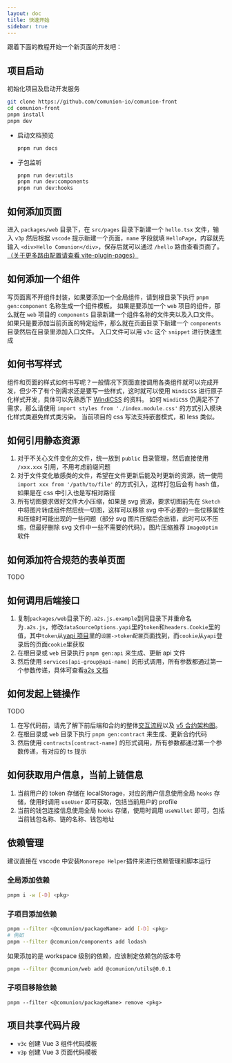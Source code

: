 ```yaml
---
layout: doc
title: 快速开始
sidebar: true
---
```


跟着下面的教程开始一个新页面的开发吧：

## 项目启动

初始化项目及启动开发服务

```bash
git clone https://github.com/comunion-io/comunion-front
cd comunion-front
pnpm install
pnpm dev
```

- 启动文档预览
  ```bash
  pnpm run docs
  ```
- 子包监听
  ```bash
  pnpm run dev:utils
  pnpm run dev:components
  pnpm run dev:hooks
  ```

## 如何添加页面

进入 `packages/web` 目录下，在 `src/pages` 目录下新建一个 `hello.tsx` 文件，输入 `v3p` 然后根据 `vscode` 提示新建一个页面，`name` 字段就填 `HelloPage`，内容就先输入 `<div>Hello Comunion</div>`，保存后就可以通过 `/hello` 路由查看页面了。[（关于更多路由配置请查看 vite-plugin-pages）](https://github.com/hannoeru/vite-plugin-pages)

## 如何添加一个组件

写页面离不开组件封装，如果要添加一个全局组件，请到根目录下执行 `pnpm gen:component` 名称生成一个组件模板。
如果是要添加一个 `web` 项目的组件，那么就在 `web` 项目的 `components` 目录新建一个组件名称的文件夹以及入口文件。
如果只是要添加当前页面的特定组件，那么就在页面目录下新建一个 `components` 目录然后在目录里添加入口文件。
入口文件可以用 `v3c` 这个 `snippet` 进行快速生成

## 如何书写样式

组件和页面的样式如何书写呢？一般情况下页面直接调用各类组件就可以完成开发，但少不了有个别需求还是要写一些样式，这时就可以使用 `WindiCSS` 进行原子化样式开发，具体可以先熟悉下 [WindiCSS](https://windicss.org/) 的资料。
如何 `WindiCSS` 仍满足不了需求，那么请使用 `import styles from './index.module.css'` 的方式引入模块化样式类避免样式类污染。
当前项目的 css 写法支持嵌套模式，和 less 类似。

## 如何引用静态资源

1. 对于不关心文件变化的文件，统一放到 `public` 目录管理，然后直接使用 `/xxx.xxx` 引用，不用考虑前缀问题
2. 对于文件变化敏感类的文件，希望在文件更新后能及时更新的资源，统一使用 `import xxx from '/path/to/file'` 的方式引入，这样打包后会有 hash 值，如果是在 css 中引入也是写相对路径
3. 所有切图要求做好文件大小压缩，如果是 svg 资源，要求切图前先在 `Sketch` 中将图片转成组件然后统一切图，这样可以移除 svg 中不必要的一些位移属性和压缩时可能出现的一些问题（部分 svg 图片压缩后会出错，此时可以不压缩，但最好删除 svg 文件中一些不需要的代码）。图片压缩推荐 `ImageOptim` 软件

## 如何添加符合规范的表单页面

TODO

## 如何调用后端接口

1. 复制`packages/web`目录下的`.a2s.js.example`到同目录下并重命名为`.a2s.js`，修改`dataSourceOptions.yapi`里的`token`和`headers.Cookie`里的值，其中`token`从[yapi 项目](https://yapi.comunion.io/project/39/setting)里的`设置->token配置`页面找到，而`cookie`从`yapi`登录后的页面`cookie`里获取
2. 在根目录或 `web` 目录执行 `pnpm gen:api` 来生成、更新 api 文件
3. 然后使用 `services[api-group@api-name]` 的形式调用，所有参数都通过第一个参数传递，具体可查看[a2s 文档](https://www.npmjs.com/package/@zidong/a2s)

## 如何发起上链操作

TODO

1. 在写代码前，请先了解下前后端和合约的整体[交互流程](https://comunion.yuque.com/niwla4/qbn2zb/orqwyo#j7Fkv)以及 [v5 合约架构图](https://comunion.yuque.com/niwla4/qbn2zb/bsqang)。
2. 在根目录或 `web` 目录下执行 `pnpm gen:contract` 来生成、更新合约代码
3. 然后使用 `contracts[contract-name]` 的形式调用，所有参数都通过第一个参数传递，有对应的 ts 提示

## 如何获取用户信息，当前上链信息

1. 当前用户的 token 存储在 localStorage，对应的用户信息使用全局 `hooks` 存储，使用时调用 `useUser` 即可获取，包括当前用户的 profile
2. 当前的钱包连接信息使用全局 `hooks` 存储，使用时调用 `useWallet` 即可，包括当前钱包名称、链的名称、钱包地址

## 依赖管理

建议直接在 vscode 中安装`Monorepo Helper`插件来进行依赖管理和脚本运行

### 全局添加依赖

```bash
pnpm i -w [-D] <pkg>
```

### 子项目添加依赖

```bash
pnpm --filter <@comunion/packageName> add [-D] <pkg>
# 例如
pnpm --filter @comunion/components add lodash
```

如果添加的是 workspace 级别的依赖，应该制定依赖包的版本号

```bash
pnpm --filter @comunion/web add @comunion/utils@0.0.1
```

### 子项目移除依赖

```
pnpm --filter <@comunion/packageName> remove <pkg>
```

## 项目共享代码片段

- `v3c` 创建 Vue 3 组件代码模板
- `v3p` 创建 Vue 3 页面代码模板
